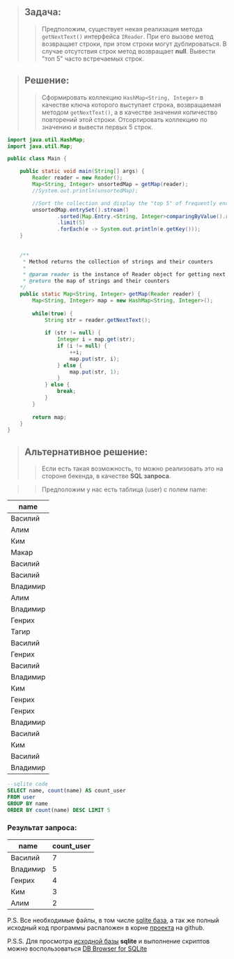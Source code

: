 >## Задача:
>>Предположим, существует некая реализация метода `getNextText()` интерфейса `IReader`. При его вызове метод возвращает строки, при этом строки могут дублироваться. В случае отсутствия строк метод возвращает **null**.
Вывести "топ 5" часто встречаемых строк.

>## Решение:
>>Сформировать коллекцию `HashMap<String, Integer>` в качестве ключа которого выступает строка, возвращаемая методом `getNextText()`, а в качестве значения количество повторений этой строки.
Отсортировать коллекцию по значению и вывести первых 5 строк.

```java
import java.util.HashMap;
import java.util.Map;

public class Main {

	public static void main(String[] args) {
		Reader reader = new Reader();
		Map<String, Integer> unsortedMap = getMap(reader);
		//System.out.println(unsortedMap);

		//Sort the collection and display the "top 5" of frequently encountered string
		unsortedMap.entrySet().stream()
				.sorted(Map.Entry.<String, Integer>comparingByValue().reversed())
				.limit(5)
				.forEach(e -> System.out.println(e.getKey()));
	}
	
	
	/**
	 * Method returns the collection of strings and their counters
	 * 
	 * @param reader is the instance of Reader object for getting next text
	 * @return the map of strings and their counters
	*/
	public static Map<String, Integer> getMap(Reader reader) {
		Map<String, Integer> map = new HashMap<String, Integer>();
		
		while(true) {
			String str = reader.getNextText();
			
			if (str != null) {
				Integer i = map.get(str);
				if (i != null) {
					++i;
					map.put(str, i);
				} else {
					map.put(str, 1);
				}
			} else {
				break;
			}
		}
		
		return map;
	}
}
```


>## Альтернативное решение:
>>Если есть такая возможность, то можно реализовать это на стороне бекенда, в качестве **SQL запроса**.

>>Предположим у нас есть таблица (user) с полем name:

| name |
| ------ |
| Василий |
| Алим |
| Ким |
| Макар |
| Василий |
| Василий |
| Владимир |
| Алим |
| Владимир |
| Генрих |
| Тагир |
| Василий |
| Генрих |
| Василий |
| Владимир |
| Ким |
| Генрих |
| Генрих |
| Владимир |
| Василий |
| Ким |
| Василий |
| Владимир |


```sql
--sqlite code 
SELECT name, count(name) AS count_user
FROM user
GROUP BY name
ORDER BY count(name) DESC LIMIT 5
```

### Результат запроса:

| name | count_user |
| ------ | ------ |
| Василий | 7 |
| Владимир | 5 |
| Генрих | 4 |
| Ким | 3 |
| Алим | 2 |


P.S. Все необходимые файлы, в том числе [sqlite база](https://github.com/berlog/ReaderStrings/blob/master/db_user.db), а так же полный исходный код программы распаложен в корне [проекта](https://github.com/berlog/ReaderStrings/) на github.

P.S.S. Для просмотра [исходной базы](https://github.com/berlog/ReaderStrings/blob/master/db_user.db) **sqlite** и выполнение скриптов можно воспользоваться 
[DB Browser for SQLite](https://sqlitebrowser.org/)
